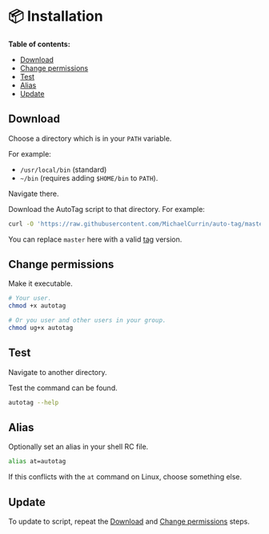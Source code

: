 # 📦 Installation

**Table of contents:**

- [Download](#download)
- [Change permissions](#change-permissions)
- [Test](#test)
- [Alias](#alias)
- [Update](#update)


## Download

Choose a directory which is in your `PATH` variable.

For example:

- `/usr/local/bin` (standard)
- `~/bin` (requires adding `$HOME/bin` to `PATH`).

Navigate there.

Download the AutoTag script to that directory. For example:

```sh
curl -O 'https://raw.githubusercontent.com/MichaelCurrin/auto-tag/master/autotag'
```

You can replace `master` here with a valid [tag](https://github.com/MichaelCurrin/auto-tag/tags) version.


## Change permissions

Make it executable.

```sh
# Your user.
chmod +x autotag

# Or you user and other users in your group.
chmod ug+x autotag
```

## Test

Navigate to another directory.

Test the command can be found.

```sh
autotag --help
```

## Alias

Optionally set an alias in your shell RC file.

```sh
alias at=autotag
```

If this conflicts with the `at` command on Linux, choose something else.


## Update

To update to script, repeat the [Download](#download) and [Change permissions](#change-permissions) steps.
